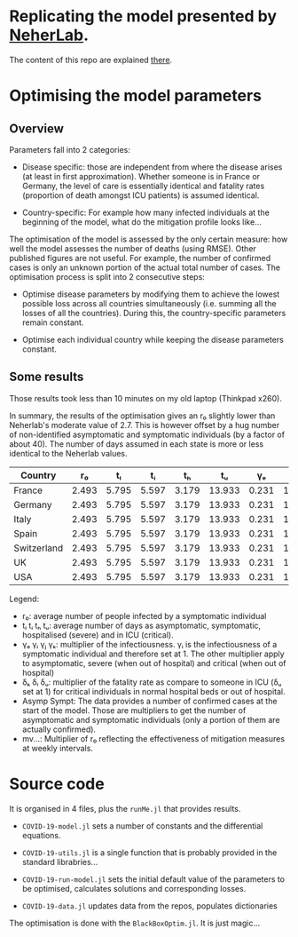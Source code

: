 # Replicating the model presented by [NeherLab](https://neherlab.org/covid19/).

The content of this repo are explained [there](https://emmanuel-r8.github.io/2020/03/25/2020-03-25-forecasting-covid-19.html).

# Optimising the model parameters

## Overview
Parameters fall into 2 categories:

- Disease specific: those are independent from where the disease arises (at least in first approximation).
  Whether someone is in France or Germany, the level of care is essentially identical and
  fatality rates (proportion of death amongst ICU patients) is assumed identical.

- Country-specific: For example how many infected individuals at the beginning of the model,
  what do the mitigation profile looks like...

The optimisation of the model is assessed by the only certain measure: how well the model assesses the
number of deaths (using RMSE). Other published figures are not useful. For example, the number of confirmed
cases is only an unknown portion of the actual total number of cases. The optimisation process is
split into 2 consecutive steps:

  - Optimise disease parameters by modifying them to achieve the lowest possible loss across all
    countries simultaneously (i.e. summing all the losses of all the countries). During this, the
    country-specific parameters remain constant.

  - Optimise each individual country while keeping the disease parameters constant.

## Some results

Those results took less than 10 minutes on my old laptop (Thinkpad x260).

In summary, the results of the optimisation gives an r₀ slightly lower than Neherlab's moderate value of 2.7. This is however offset by a hug number of non-identified asymptomatic and symptomatic individuals (by a factor of about 40).  The number of days assumed in each state is more or less identical to the Neherlab values.



| Country     | r₀    | tₗ    | tᵢ    | tₕ    | tᵤ     | γₑ    | γᵢ    | γⱼ    | γₖ    | δₖ    | δₗ    | δᵤ    | Asymp  | Sympt  | mv0   | mv1   | mv2   | mv3   | mv4   | mv5   | mv6   | mv7   | mv8   | mv9   |
|-------------|-------|-------|-------|-------|--------|-------|-------|-------|-------|-------|-------|-------|--------|--------|-------|-------|-------|-------|-------|-------|-------|-------|-------|-------|
| France      | 2.493 | 5.795 | 5.597 | 3.179 | 13.933 | 0.231 | 1.073 | 2.048 | 0.487 | 1.175 | 1.216 | 0.833 | 40.808 | 44.067 | 0.992 | 1.020 | 0.197 | 0.549 | 0.963 | 0.387 | 0.539 | 0.899 | 0.560 | 1.092 |
| Germany     | 2.493 | 5.795 | 5.597 | 3.179 | 13.933 | 0.231 | 1.256 | 2.048 | 0.487 | 1.175 | 1.216 | 0.822 | 46.740 | 43.408 | 1.042 | 0.896 | 0.172 | 0.552 | 0.904 | 0.375 | 0.509 | 0.974 | 0.523 | 1.100 |
| Italy       | 2.493 | 5.795 | 5.597 | 3.179 | 13.933 | 0.231 | 1.167 | 2.048 | 0.487 | 1.175 | 1.216 | 0.848 | 42.731 | 42.805 | 0.996 | 0.965 | 0.173 | 0.597 | 1.063 | 0.374 | 0.464 | 0.850 | 0.616 | 1.234 |
| Spain       | 2.493 | 5.795 | 5.597 | 3.179 | 13.933 | 0.231 | 1.192 | 2.048 | 0.487 | 1.175 | 1.216 | 0.868 | 47.949 | 40.095 | 0.917 | 0.957 | 0.184 | 0.519 | 0.938 | 0.383 | 0.474 | 0.957 | 0.582 | 1.078 |
| Switzerland | 2.493 | 5.795 | 5.597 | 3.179 | 13.933 | 0.231 | 1.237 | 2.048 | 0.487 | 1.175 | 1.216 | 0.857 | 46.312 | 42.157 | 1.080 | 0.890 | 0.193 | 0.554 | 1.083 | 0.377 | 0.555 | 0.857 | 0.625 | 1.048 |
| UK          | 2.493 | 5.795 | 5.597 | 3.179 | 13.933 | 0.231 | 1.277 | 2.048 | 0.487 | 1.175 | 1.216 | 0.819 | 45.160 | 41.339 | 0.961 | 0.921 | 0.167 | 0.515 | 0.994 | 0.385 | 0.495 | 0.871 | 0.551 | 1.149 |
| USA         | 2.493 | 5.795 | 5.597 | 3.179 | 13.933 | 0.231 | 1.201 | 2.048 | 0.487 | 1.175 | 1.216 | 0.807 | 43.230 | 39.758 | 1.074 | 0.965 | 0.178 | 0.517 | 0.953 | 0.374 | 0.460 | 0.985 | 0.625 | 1.224 |


Legend:
  - r₀: average number of people infected by a symptomatic individual
  - tₗ     tᵢ     tₕ     tᵤ: average number of days as asymptomatic, symptomatic, hospitalised (severe) and in ICU (critical).
  - γₑ     γᵢ     γⱼ     γₖ: multiplier of the infectiousness. γᵢ is the infectiousness of a symptomatic individual and therefore set at 1. The other multiplier apply to asymptomatic, severe (when
out of hospital) and critical (when out of hospital)
  - δₖ     δₗ     δᵤ: multiplier of the fatality rate as compare to someone in ICU (δᵤ set at 1) for critical individuals in normal hospital beds or out of hospital.
  - Asymp   Sympt: The data provides a number of confirmed cases at the start of the model. Those are multipliers to get the number of asymptomatic and symptomatic individuals (only a portion of
them are actually confirmed).
  - mv...: Multiplier of r₀ reflecting the effectiveness of mitigation measures at weekly intervals.


# Source code

It is organised in 4 files, plus the `runMe.jl` that provides results.

- `COVID-19-model.jl`  sets a number of constants and the differential equations.

- `COVID-19-utils.jl` is a single function that is probably provided in the standard librabries...

- `COVID-19-run-model.jl`  sets the initial default value of the parameters to be optimised,
  calculates solutions and corresponding losses.

- `COVID-19-data.jl` updates data from the repos, populates dictionaries

The optimisation is done with the `BlackBoxOptim.jl`. It is just magic...
